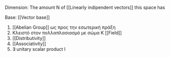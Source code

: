 Dimension: The amount N of [[Linearly indipendent vectors]] this space has

Base:  [[Vector base]]


1. [[Abelian Group]] ως προς την εσωτερική πράξη
2. Κλειστό στον πολλαπλασιασμό με σώμα Κ [[Field]]
3. [[Distributivity]] 
4. [[Associativity]]
5. $\exists$ unitary scalar product I